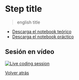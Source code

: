 # Step title

> english title

- [Descarga el notebook teórico][tutorial]
- [Descarga el notebook práctico][exercise]

## Sesión en vídeo

[![Live coding session][youtube-image]][youtube-video]

[Volver atrás](../.)

<!-- LINKS -->

[tutorial]:foo.md
[exercise]:exercise-.md
[youtube-image]:http://img.youtube.com/vi/0FPsQSAOGDw/0.jpg
[youtube-video]:https://youtu.be/0FPsQSAOGDw

